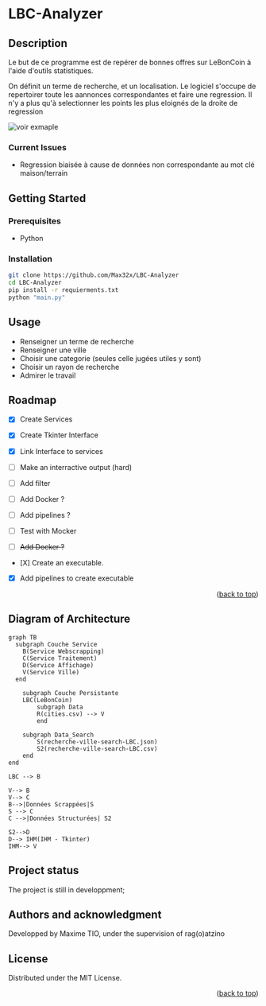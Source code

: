 # LBC-Analyzer




<!-- DESCRIPTION -->
## Description
Le but de ce programme est de repérer de bonnes offres sur LeBonCoin à l'aide d'outils statistiques.

On définit un terme de recherche, et un localisation. Le logiciel s'occupe de repertoirer toute les aannonces correspondantes et faire une regression.
Il n'y a plus qu'à selectionner les points les plus eloignés de la droite de regression

![voir exmaple](https://img001.prntscr.com/file/img001/tfl2GI40TgaUAZHHj8mn8w.png)



### Current Issues

- Regression biaisée à cause de données non correspondante au mot clé maison/terrain


<!-- GETTING STARTED -->
## Getting Started

### Prerequisites

- Python


### Installation

   ```bash
   git clone https://github.com/Max32x/LBC-Analyzer
   cd LBC-Analyzer
   pip install -r requierments.txt
   python "main.py" 
   ```


<!-- USAGE EXAMPLES -->
## Usage

- Renseigner un terme de recherche
- Renseigner une ville
- Choisir une categorie (seules celle jugées utiles y sont)
- Choisir un rayon de recherche
- Admirer le travail

<!-- ROADMAP -->
## Roadmap

- [x] Create Services 
- [X] Create Tkinter Interface
- [X] Link Interface to services
- [ ] Make an interractive output (hard) 
- [ ] Add filter

- [ ] Add Docker ?
- [ ] Add pipelines ?
- [ ] Test with Mocker
- [ ] <del>Add Docker ?</del>
- [X] Create an executable.
- [X] Add pipelines to create executable




<p align="right">(<a href="#readme-top">back to top</a>)</p>


<!-- Diagram -->
## Diagram of Architecture

```mermaid
graph TB
  subgraph Couche Service
    B(Service Webscrapping)
    C(Service Traitement) 
    D(Service Affichage)
    V(Service Ville)
  end

    subgraph Couche Persistante
    LBC(LeBonCoin)
        subgraph Data
        R(cities.csv) --> V
        end

    subgraph Data_Search
        S(recherche-ville-search-LBC.json)
        S2(recherche-ville-search-LBC.csv)
    end
end

LBC --> B

V--> B
V--> C
B-->|Données Scrappées|S
S --> C
C -->|Données Structurées| S2

S2-->D
D--> IHM(IHM - Tkinter)
IHM--> V
```


## Project status
The project is still in developpment;




## Authors and acknowledgment

Developped by Maxime TIO, under the supervision of rag(o)atzino





<!-- LICENSE -->
## License

Distributed under the MIT License.

<p align="right">(<a href="#readme-top">back to top</a>)</p>








